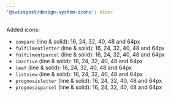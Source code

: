 ```yaml
---
'@swisspost/design-system-icons': minor
---
```


Added icons:

- `compare` (line & solid): 16, 24, 32, 40, 48 and 64px
- `fulfilmentletter` (line & solid): 16, 24, 32, 40, 48 and 64px
- `fulfilmentparcel` (line & solid): 16, 24, 32, 40, 48 and 64px
- `inactive` (line & solid): 16, 24, 32, 40, 48 and 64px
- `leaf` (line & solid): 16, 24, 32, 40, 48 and 64px
- `listview` (line & solid): 16, 24, 32, 40, 48 and 64px
- `prognosisletter` (line & solid): 16, 24, 32, 40, 48 and 64px
- `prognosisparcel` (line & solid): 16, 24, 32, 40, 48 and 64px